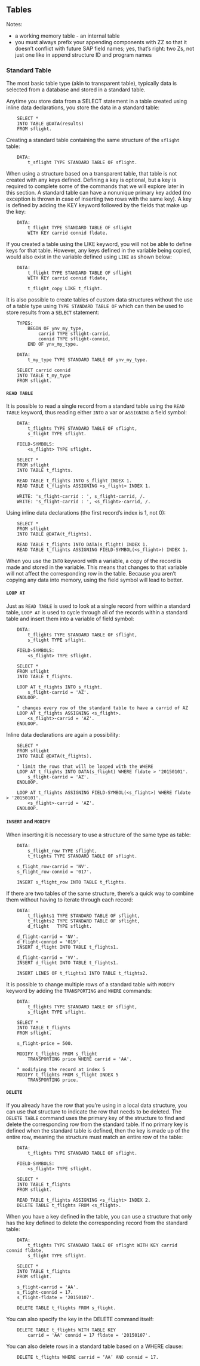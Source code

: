 ## Tables

Notes:
* a working memory table - an internal table
* you must always prefix your appending components with ZZ so that it doesn’t conflict with future SAP field names; yes, that’s right: two Zs, not just one like in append structure ID and program names

### Standard Table

The most basic table type (akin to transparent table), typically data is selected from a database and stored in a standard table. 

Anytime you store data from a SELECT statement in a table created using inline data declarations, you store the data in a standard table:
```
	SELECT *
	INTO TABLE @DATA(results)
	FROM sflight.
```

Creating a standard table containing the same structure of the `sflight` table:
```
	DATA: 
		t_sflight TYPE STANDARD TABLE OF sflight.
```

When using a structure based on a transparent table, that table is not created with any keys defined. Defining a key is optional, but a key is required to complete some of the commands that we will explore later in this section. A standard table can have a nonunique primary key added (no exception is thrown in case of inserting two rows with the same key). A key is defined by adding the KEY keyword followed by the fields that make up the key:
```
	DATA: 
		t_flight TYPE STANDARD TABLE OF sflight
		WITH KEY carrid connid fldate.
```

If you created a table using the LIKE keyword, you will not be able to define keys for that table. However, any keys defined in the variable being copied, would also exist in the variable defined using `LIKE` as shown below:
```
	DATA:
		t_flight TYPE STANDARD TABLE OF sflight
		WITH KEY carrid connid fldate,
	
		t_flight_copy LIKE t_flight.
```

It is also possible to create tables of custom data structures without the use of a table type using `TYPE STANDARD TABLE OF` which can then be used to store results from a `SELECT` statement:
```
	TYPES:
	    BEGIN OF ynv_my_type,
	        carrid TYPE sflight-carrid,
	        connid TYPE sflight-connid,
	    END OF ynv_my_type.

	DATA:
	    t_my_type TYPE STANDARD TABLE OF ynv_my_type.

	SELECT carrid connid
	INTO TABLE t_my_type
	FROM sflight.
```

#### `READ TABLE`

It is possible to read a single record from a standard table using the `READ TABLE` keyword, thus reading either `INTO` a var or `ASSIGNING` a field symbol:
```
	DATA:
	    t_flights TYPE STANDARD TABLE OF sflight,
	    s_flight TYPE sflight.

	FIELD-SYMBOLS:
	    <s_flight> TYPE sflight.

	SELECT *
	FROM sflight
	INTO TABLE t_flights.

	READ TABLE t_flights INTO s_flight INDEX 1.
	READ TABLE t_flights ASSIGNING <s_flight> INDEX 1.

	WRITE: 's_flight-carrid : ', s_flight-carrid, /.
	WRITE: 's_flight-carrid : ', <s_flight>-carrid, /.
```

Using inline data declarations (the first record’s index is 1, not 0):
```
	SELECT *
	FROM sflight
	INTO TABLE @DATA(t_flights).

	READ TABLE t_flights INTO DATA(s_flight) INDEX 1.
	READ TABLE t_flights ASSIGNING FIELD-SYMBOL(<s_flight>) INDEX 1.
```

When you use the `INTO` keyword with a variable, a copy of the record is made and stored in the variable. This means that changes to that variable will not affect the corresponding row in the table. Because you aren’t copying any data into memory, using the field symbol will lead to better.

#### `LOOP AT`

Just as `READ TABLE` is used to look at a single record from within a standard table, `LOOP AT` is used to cycle through all of the records within a standard table and insert them into a variable of field symbol:
```
	DATA:
	    t_flights TYPE STANDARD TABLE OF sflight,
	    s_flight TYPE sflight.
    
	FIELD-SYMBOLS:
	    <s_flight> TYPE sflight.
    
	SELECT *
	FROM sflight
	INTO TABLE t_flights.

	LOOP AT t_flights INTO s_flight.
	    s_flight-carrid = 'AZ'.
	ENDLOOP.

	" changes every row of the standard table to have a carrid of AZ
	LOOP AT t_flights ASSIGNING <s_flight>.
	    <s_flight>-carrid = 'AZ'.
	ENDLOOP.
```

Inline data declarations are again a possibility:
```
	SELECT *
	FROM sflight
	INTO TABLE @DATA(t_flights).

	" limit the rows that will be looped with the WHERE
	LOOP AT t_flights INTO DATA(s_flight) WHERE fldate > '20150101'.
	    s_flight-carrid = 'AZ'.
	ENDLOOP.

	LOOP AT t_flights ASSIGNING FIELD-SYMBOL(<s_flight>) WHERE fldate > '20150101'.
	    <s_flight>-carrid = 'AZ'.
	ENDLOOP.
```

#### `INSERT` and `MODIFY`

When inserting it is necessary to use a structure of the same type as table:
```
	DATA:
	    s_flight_row TYPE sflight,
	    t_flights TYPE STANDARD TABLE OF sflight.

	s_flight_row-carrid = 'NV'.
	s_flight_row-connid = '017'.

	INSERT s_flight_row INTO TABLE t_flights.
```


If there are two tables of the same structure, there’s a quick way to combine them without having to iterate through each record:
```
	DATA:
	    t_flights1 TYPE STANDARD TABLE OF sflight,
	    t_flights2 TYPE STANDARD TABLE OF sflight,
	    d_flight   TYPE sflight.

	d_flight-carrid = 'NV'.
	d_flight-connid = '019'.
	INSERT d_flight INTO TABLE t_flights1.

	d_flight-carrid = 'VV'.
	INSERT d_flight INTO TABLE t_flights1.

	INSERT LINES OF t_flights1 INTO TABLE t_flights2.
```

It is possible to change multiple rows of a standard table with `MODIFY` keyword by adding the `TRANSPORTING` and `WHERE` commands:
```
	DATA:
	    t_flights TYPE STANDARD TABLE OF sflight,
	    s_flight TYPE sflight.
    
	SELECT *
	INTO TABLE t_flights
	FROM sflight.

	s_flight-price = 500.

	MODIFY t_flights FROM s_flight
	    TRANSPORTING price WHERE carrid = 'AA'.

	" modifying the record at index 5
	MODIFY t_flights FROM s_flight INDEX 5 
		TRANSPORTING price.
```

#### `DELETE`

If you already have the row that you’re using in a local data structure, you can use that structure to indicate the row that needs to be deleted. The `DELETE TABLE` command uses the primary key of the structure to find and delete the corresponding row from the standard table. If no primary key is defined when the standard table is defined, then the key is made up of the entire row, meaning the structure must match an entire row of the table:
```
	DATA:
	    t_flights TYPE STANDARD TABLE OF sflight.

	FIELD-SYMBOLS:
	    <s_flight> TYPE sflight.
    
	SELECT *
	INTO TABLE t_flights
	FROM sflight.

	READ TABLE t_flights ASSIGNING <s_flight> INDEX 2.
	DELETE TABLE t_flights FROM <s_flight>.
```

When you have a key defined in the table, you can use a structure that only has the key defined to delete the corresponding record from the standard table:
```
	DATA:
	    t_flights TYPE STANDARD TABLE OF sflight WITH KEY carrid connid fldate,
	    s_flight TYPE sflight.

	SELECT *
	INTO TABLE t_flights
	FROM sflight.

	s_flight-carrid = 'AA'.
	s_flight-connid = 17.
	s_flight-fldate = '20150107'.

	DELETE TABLE t_flights FROM s_flight.
```

You can also specify the key in the DELETE command itself:
```
	DELETE TABLE t_flights WITH TABLE KEY 
		carrid = 'AA' connid = 17 fldate = '20150107'.
```

You can also delete rows in a standard table based on a WHERE clause:
```
	DELETE t_flights WHERE carrid = ‘AA’ AND connid = 17.
```
